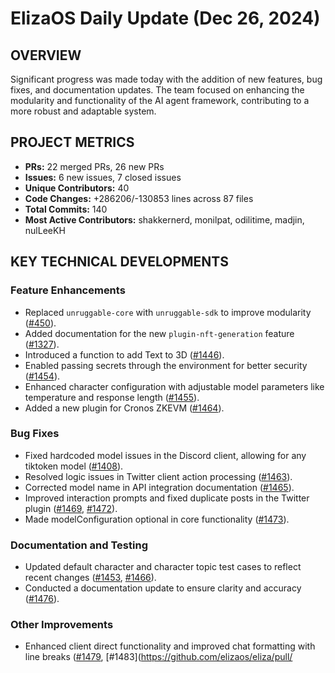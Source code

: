 # ElizaOS Daily Update (Dec 26, 2024)

## OVERVIEW 
Significant progress was made today with the addition of new features, bug fixes, and documentation updates. The team focused on enhancing the modularity and functionality of the AI agent framework, contributing to a more robust and adaptable system.

## PROJECT METRICS
- **PRs:** 22 merged PRs, 26 new PRs
- **Issues:** 6 new issues, 7 closed issues
- **Unique Contributors:** 40
- **Code Changes:** +286206/-130853 lines across 87 files
- **Total Commits:** 140
- **Most Active Contributors:** shakkernerd, monilpat, odilitime, madjin, nulLeeKH

## KEY TECHNICAL DEVELOPMENTS

### Feature Enhancements
- Replaced `unruggable-core` with `unruggable-sdk` to improve modularity ([#450](https://github.com/elizaos/eliza/pull/450)).
- Added documentation for the new `plugin-nft-generation` feature ([#1327](https://github.com/elizaos/eliza/pull/1327)).
- Introduced a function to add Text to 3D ([#1446](https://github.com/elizaos/eliza/pull/1446)).
- Enabled passing secrets through the environment for better security ([#1454](https://github.com/elizaos/eliza/pull/1454)).
- Enhanced character configuration with adjustable model parameters like temperature and response length ([#1455](https://github.com/elizaos/eliza/pull/1455)).
- Added a new plugin for Cronos ZKEVM ([#1464](https://github.com/elizaos/eliza/pull/1464)).

### Bug Fixes
- Fixed hardcoded model issues in the Discord client, allowing for any tiktoken model ([#1408](https://github.com/elizaos/eliza/pull/1408)).
- Resolved logic issues in Twitter client action processing ([#1463](https://github.com/elizaos/eliza/pull/1463)).
- Corrected model name in API integration documentation ([#1465](https://github.com/elizaos/eliza/pull/1465)).
- Improved interaction prompts and fixed duplicate posts in the Twitter plugin ([#1469](https://github.com/elizaos/eliza/pull/1469), [#1472](https://github.com/elizaos/eliza/pull/1472)).
- Made modelConfiguration optional in core functionality ([#1473](https://github.com/elizaos/eliza/pull/1473)).

### Documentation and Testing
- Updated default character and character topic test cases to reflect recent changes ([#1453](https://github.com/elizaos/eliza/pull/1453), [#1466](https://github.com/elizaos/eliza/pull/1466)).
- Conducted a documentation update to ensure clarity and accuracy ([#1476](https://github.com/elizaos/eliza/pull/1476)).

### Other Improvements
- Enhanced client direct functionality and improved chat formatting with line breaks ([#1479](https://github.com/elizaos/eliza/pull/1479), [#1483](https://github.com/elizaos/eliza/pull/